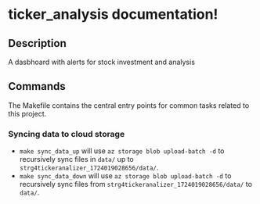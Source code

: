 # ticker_analysis documentation!

## Description

A dasbhoard with alerts for stock investment and analysis

## Commands

The Makefile contains the central entry points for common tasks related to this project.

### Syncing data to cloud storage

* `make sync_data_up` will use `az storage blob upload-batch -d` to recursively sync files in `data/` up to `strg4tickeranalizer_1724019028656/data/`.
* `make sync_data_down` will use `az storage blob upload-batch -d` to recursively sync files from `strg4tickeranalizer_1724019028656/data/` to `data/`.


